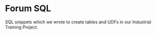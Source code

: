 # Forum SQL
 SQL snippets which we wrote to create tables and UDFs in our Industrial Training Project.
